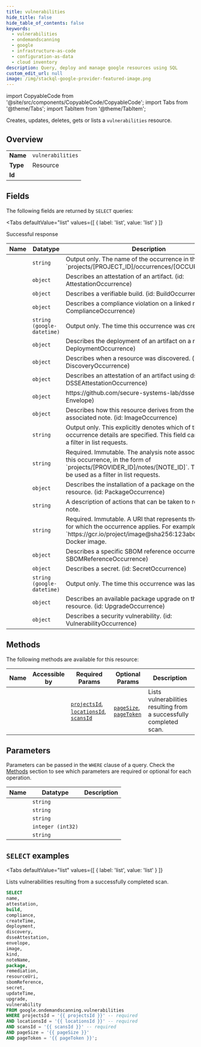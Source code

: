 ```yaml
--- 
title: vulnerabilities
hide_title: false
hide_table_of_contents: false
keywords:
  - vulnerabilities
  - ondemandscanning
  - google
  - infrastructure-as-code
  - configuration-as-data
  - cloud inventory
description: Query, deploy and manage google resources using SQL
custom_edit_url: null
image: /img/stackql-google-provider-featured-image.png
---
```


import CopyableCode from '@site/src/components/CopyableCode/CopyableCode';
import Tabs from '@theme/Tabs';
import TabItem from '@theme/TabItem';

Creates, updates, deletes, gets or lists a <code>vulnerabilities</code> resource.

## Overview
<table><tbody>
<tr><td><b>Name</b></td><td><code>vulnerabilities</code></td></tr>
<tr><td><b>Type</b></td><td>Resource</td></tr>
<tr><td><b>Id</b></td><td><CopyableCode code="google.ondemandscanning.vulnerabilities" /></td></tr>
</tbody></table>

## Fields

The following fields are returned by `SELECT` queries:

<Tabs
    defaultValue="list"
    values={[
        { label: 'list', value: 'list' }
    ]}
>
<TabItem value="list">

Successful response

<table>
<thead>
    <tr>
    <th>Name</th>
    <th>Datatype</th>
    <th>Description</th>
    </tr>
</thead>
<tbody>
<tr>
    <td><CopyableCode code="name" /></td>
    <td><code>string</code></td>
    <td>Output only. The name of the occurrence in the form of `projects/[PROJECT_ID]/occurrences/[OCCURRENCE_ID]`.</td>
</tr>
<tr>
    <td><CopyableCode code="attestation" /></td>
    <td><code>object</code></td>
    <td>Describes an attestation of an artifact. (id: AttestationOccurrence)</td>
</tr>
<tr>
    <td><CopyableCode code="build" /></td>
    <td><code>object</code></td>
    <td>Describes a verifiable build. (id: BuildOccurrence)</td>
</tr>
<tr>
    <td><CopyableCode code="compliance" /></td>
    <td><code>object</code></td>
    <td>Describes a compliance violation on a linked resource. (id: ComplianceOccurrence)</td>
</tr>
<tr>
    <td><CopyableCode code="createTime" /></td>
    <td><code>string (google-datetime)</code></td>
    <td>Output only. The time this occurrence was created.</td>
</tr>
<tr>
    <td><CopyableCode code="deployment" /></td>
    <td><code>object</code></td>
    <td>Describes the deployment of an artifact on a runtime. (id: DeploymentOccurrence)</td>
</tr>
<tr>
    <td><CopyableCode code="discovery" /></td>
    <td><code>object</code></td>
    <td>Describes when a resource was discovered. (id: DiscoveryOccurrence)</td>
</tr>
<tr>
    <td><CopyableCode code="dsseAttestation" /></td>
    <td><code>object</code></td>
    <td>Describes an attestation of an artifact using dsse. (id: DSSEAttestationOccurrence)</td>
</tr>
<tr>
    <td><CopyableCode code="envelope" /></td>
    <td><code>object</code></td>
    <td>https://github.com/secure-systems-lab/dsse (id: Envelope)</td>
</tr>
<tr>
    <td><CopyableCode code="image" /></td>
    <td><code>object</code></td>
    <td>Describes how this resource derives from the basis in the associated note. (id: ImageOccurrence)</td>
</tr>
<tr>
    <td><CopyableCode code="kind" /></td>
    <td><code>string</code></td>
    <td>Output only. This explicitly denotes which of the occurrence details are specified. This field can be used as a filter in list requests.</td>
</tr>
<tr>
    <td><CopyableCode code="noteName" /></td>
    <td><code>string</code></td>
    <td>Required. Immutable. The analysis note associated with this occurrence, in the form of `projects/[PROVIDER_ID]/notes/[NOTE_ID]`. This field can be used as a filter in list requests.</td>
</tr>
<tr>
    <td><CopyableCode code="package" /></td>
    <td><code>object</code></td>
    <td>Describes the installation of a package on the linked resource. (id: PackageOccurrence)</td>
</tr>
<tr>
    <td><CopyableCode code="remediation" /></td>
    <td><code>string</code></td>
    <td>A description of actions that can be taken to remedy the note.</td>
</tr>
<tr>
    <td><CopyableCode code="resourceUri" /></td>
    <td><code>string</code></td>
    <td>Required. Immutable. A URI that represents the resource for which the occurrence applies. For example, `https://gcr.io/project/image@sha256:123abc` for a Docker image.</td>
</tr>
<tr>
    <td><CopyableCode code="sbomReference" /></td>
    <td><code>object</code></td>
    <td>Describes a specific SBOM reference occurrences. (id: SBOMReferenceOccurrence)</td>
</tr>
<tr>
    <td><CopyableCode code="secret" /></td>
    <td><code>object</code></td>
    <td>Describes a secret. (id: SecretOccurrence)</td>
</tr>
<tr>
    <td><CopyableCode code="updateTime" /></td>
    <td><code>string (google-datetime)</code></td>
    <td>Output only. The time this occurrence was last updated.</td>
</tr>
<tr>
    <td><CopyableCode code="upgrade" /></td>
    <td><code>object</code></td>
    <td>Describes an available package upgrade on the linked resource. (id: UpgradeOccurrence)</td>
</tr>
<tr>
    <td><CopyableCode code="vulnerability" /></td>
    <td><code>object</code></td>
    <td>Describes a security vulnerability. (id: VulnerabilityOccurrence)</td>
</tr>
</tbody>
</table>
</TabItem>
</Tabs>

## Methods

The following methods are available for this resource:

<table>
<thead>
    <tr>
    <th>Name</th>
    <th>Accessible by</th>
    <th>Required Params</th>
    <th>Optional Params</th>
    <th>Description</th>
    </tr>
</thead>
<tbody>
<tr>
    <td><a href="#list"><CopyableCode code="list" /></a></td>
    <td><CopyableCode code="select" /></td>
    <td><a href="#parameter-projectsId"><code>projectsId</code></a>, <a href="#parameter-locationsId"><code>locationsId</code></a>, <a href="#parameter-scansId"><code>scansId</code></a></td>
    <td><a href="#parameter-pageSize"><code>pageSize</code></a>, <a href="#parameter-pageToken"><code>pageToken</code></a></td>
    <td>Lists vulnerabilities resulting from a successfully completed scan.</td>
</tr>
</tbody>
</table>

## Parameters

Parameters can be passed in the `WHERE` clause of a query. Check the [Methods](#methods) section to see which parameters are required or optional for each operation.

<table>
<thead>
    <tr>
    <th>Name</th>
    <th>Datatype</th>
    <th>Description</th>
    </tr>
</thead>
<tbody>
<tr id="parameter-locationsId">
    <td><CopyableCode code="locationsId" /></td>
    <td><code>string</code></td>
    <td></td>
</tr>
<tr id="parameter-projectsId">
    <td><CopyableCode code="projectsId" /></td>
    <td><code>string</code></td>
    <td></td>
</tr>
<tr id="parameter-scansId">
    <td><CopyableCode code="scansId" /></td>
    <td><code>string</code></td>
    <td></td>
</tr>
<tr id="parameter-pageSize">
    <td><CopyableCode code="pageSize" /></td>
    <td><code>integer (int32)</code></td>
    <td></td>
</tr>
<tr id="parameter-pageToken">
    <td><CopyableCode code="pageToken" /></td>
    <td><code>string</code></td>
    <td></td>
</tr>
</tbody>
</table>

## `SELECT` examples

<Tabs
    defaultValue="list"
    values={[
        { label: 'list', value: 'list' }
    ]}
>
<TabItem value="list">

Lists vulnerabilities resulting from a successfully completed scan.

```sql
SELECT
name,
attestation,
build,
compliance,
createTime,
deployment,
discovery,
dsseAttestation,
envelope,
image,
kind,
noteName,
package,
remediation,
resourceUri,
sbomReference,
secret,
updateTime,
upgrade,
vulnerability
FROM google.ondemandscanning.vulnerabilities
WHERE projectsId = '{{ projectsId }}' -- required
AND locationsId = '{{ locationsId }}' -- required
AND scansId = '{{ scansId }}' -- required
AND pageSize = '{{ pageSize }}'
AND pageToken = '{{ pageToken }}';
```
</TabItem>
</Tabs>
